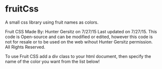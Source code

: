 # fruitCss
A small css library using fruit names as colors.

Fruit CSS Made By: Hunter Gersitz on 7/27/15
Last updated on 7/27/15. This code is Open-source and can be modified or edited, however this code is
not for resale or to be used on the web wihout Hunter Gersitz permission. All Rights Reserved.
 
To use Fruit CSS add a div class to your html document, then specify the name of the color you want
from the list below!

